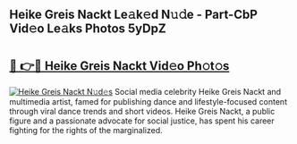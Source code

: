## Heike Greis Nackt Le𝚊k𝚎d N𝚞𝚍e - Part-CbP Vid𝚎o Le𝚊ks Photos 5yDpZ

# <h2><a href="http://fb2i40.evod.top/?m=Heike+Greis+Nackt">🔗 👉🔴 Heike Greis Nackt Vid𝚎o Ph𝚘t𝚘s</a></h2>

[![Heike Greis Nackt N𝚞d𝚎s](https://i.imgur.com/8V9OHl7.gif)](http://fb2i40.evod.top/?m=Heike+Greis+Nackt)
Social media celebrity Heike Greis Nackt and multimedia artist, famed for publishing dance and lifestyle-focused content through viral dance trends and short videos. Heike Greis Nackt, a public figure and a passionate advocate for social justice, has spent his career fighting for the rights of the marginalized. 
